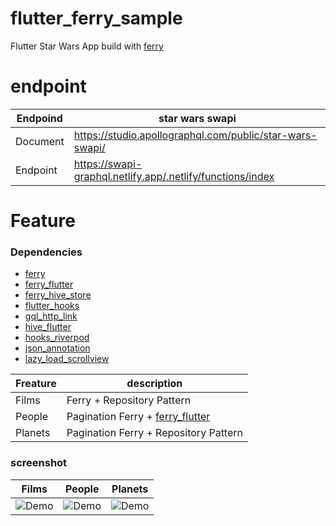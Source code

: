# flutter_ferry_sample
Flutter Star Wars App build with [ferry](https://pub.dev/packages/ferry)


# endpoint

| Endpoind         |  star wars swapi       |
| ---------------- | ------------------------------------------------------------------------------------------------------------------------------------------------- |
| Document | https://studio.apollographql.com/public/star-wars-swapi/ |
| Endpoint | https://swapi-graphql.netlify.app/.netlify/functions/index |


# Feature

### Dependencies

- [ferry](https://pub.dev/packages/ferry)
- [ferry_flutter](https://pub.dev/packages/ferry_flutter)
- [ferry_hive_store](https://pub.dev/packages/ferry_hive_store)
- [flutter_hooks](https://pub.dev/packages/flutter_hooks)
- [gql_http_link](https://pub.dev/packages/gql_http_link)
- [hive_flutter](https://pub.dev/packages/hive_flutter)
- [hooks_riverpod](https://pub.dev/packages/hooks_riverpod)
- [json_annotation](https://pub.dev/packages/json_annotation)
- [lazy_load_scrollview](https://pub.dev/packages/lazy_load_scrollview)

| Freature | description | 
| -------- | ---- |
| Films    | Ferry + Repository Pattern
| People   | Pagination Ferry + [ferry_flutter](https://pub.dev/packages/ferry_flutter)
| Planets  | Pagination Ferry + Repository Pattern

### screenshot
| Films | People | Planets |
| ----- | ------ | ------- |
| ![Demo](https://gyazo.com/4a9aa8b8405f021f5d585fed77d074fd/raw) | ![Demo](https://gyazo.com/9e4b3c3871df8f2aa2171dee246076ba/raw) | ![Demo](https://gyazo.com/ba33e02ba73cbf49c6b302e0a9e0a645/raw) |